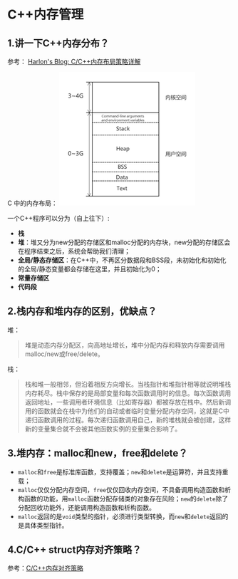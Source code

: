 # C++内存管理

## 1.讲一下C++内存分布？

参考： [Harlon's Blog: C/C++内存布局策略详解](http://harlon.org/2018/04/21/cpluscplusmemory/)

C 中的内存布局： ![pic](pics/c-memory.png)

一个C++程序可以分为（自上往下）:
- **栈**
- **堆**：堆又分为new分配的存储区和malloc分配的内存块，new分配的存储区会在程序结束之后，系统会帮助我们清理；
- **全局/静态存储区**：在C++中，不再区分数据段和BSS段，未初始化和初始化的全局/静态变量都会存储在这里，并且初始化为0；
- **常量存储区**
- **代码段**

## 2.栈内存和堆内存的区别，优缺点？
堆：
> 堆是动态内存分配区，向高地址增长，堆中分配内存和释放内存需要调用malloc/new或free/delete。

栈：
> 栈和堆一般相邻，但沿着相反方向增长。当栈指针和堆指针相等就说明堆栈内存耗尽。栈中保存的是局部变量和每次函数调用时的信息。每次函数调用返回地址，一些调用者环境信息（比如寄存器）都被存放在栈中。然后新调用的函数就会在栈中为他们的自动或者临时变量分配内存空间，这就是C中递归函数调用的过程。每次递归函数调用自己，新的堆栈就会被创建，这样新的变量集合就不会被其他函数实例的变量集合影响了。

## 3.堆内存：malloc和new，free和delete？
- `malloc`和`free`是标准库函数，支持覆盖；`new`和`delete`是运算符，并且支持重载；
- `malloc`仅仅分配内存空间，`free`仅仅回收内存空间，不具备调用构造函数和析构函数的功能，用`malloc`函数分配存储类的对象存在风险；`new`的`delete`除了分配回收功能外，还能调用构造函数和析构函数。
- `malloc`返回的是`void`类型的指针，必须进行类型转换，而`new`和`delete`返回的是具体类型指针。

## 4.C/C++ struct内存对齐策略？
参考：[C/C++内存对齐策略](http://harlon.org/2018/04/05/cpluscplusmemorypack/)
